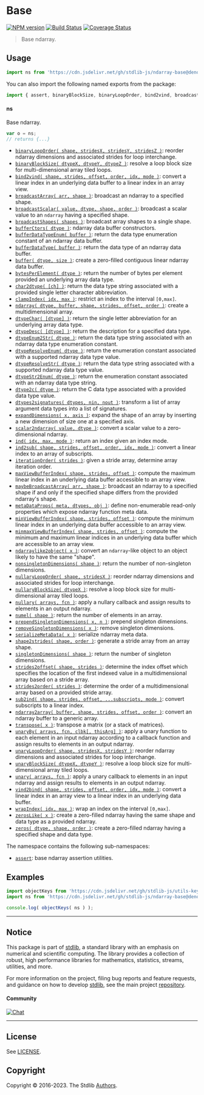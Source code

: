 <!--

@license Apache-2.0

Copyright (c) 2018 The Stdlib Authors.

Licensed under the Apache License, Version 2.0 (the "License");
you may not use this file except in compliance with the License.
You may obtain a copy of the License at

   http://www.apache.org/licenses/LICENSE-2.0

Unless required by applicable law or agreed to in writing, software
distributed under the License is distributed on an "AS IS" BASIS,
WITHOUT WARRANTIES OR CONDITIONS OF ANY KIND, either express or implied.
See the License for the specific language governing permissions and
limitations under the License.

-->

# Base

[![NPM version][npm-image]][npm-url] [![Build Status][test-image]][test-url] [![Coverage Status][coverage-image]][coverage-url] <!-- [![dependencies][dependencies-image]][dependencies-url] -->

> Base ndarray.



<section class="usage">

## Usage

```javascript
import ns from 'https://cdn.jsdelivr.net/gh/stdlib-js/ndarray-base@deno/mod.js';
```

You can also import the following named exports from the package:

```javascript
import { assert, binaryBlockSize, binaryLoopOrder, bind2vind, broadcastArray, broadcastScalar, broadcastShapes, buffer, bufferCtors, bufferDataType, bufferDataTypeEnum, bytesPerElement, char2dtype, clampIndex, dtype2c, dtypeChar, dtypeDesc, dtypeEnum2Str, dtypeResolveEnum, dtypeResolveStr, dtypeStr2Enum, dtypes2signatures, empty, expandDimensions, ind, ind2sub, iterationOrder, maxViewBufferIndex, maybeBroadcastArray, metaDataProps, minViewBufferIndex, minmaxViewBufferIndex, ndarray, ndarray2array, ndarraylike2object, nonsingletonDimensions, nullary, nullaryBlockSize, nullaryLoopOrder, numel, prependSingletonDimensions, removeSingletonDimensions, scalar2ndarray, serializeMetaData, shape2strides, singletonDimensions, strides2offset, strides2order, sub2ind, transpose, unary, unaryBlockSize, unaryBy, unaryLoopOrder, vind2bind, wrapIndex, zeros, zerosLike } from 'https://cdn.jsdelivr.net/gh/stdlib-js/ndarray-base@deno/mod.js';
```

#### ns

Base ndarray.

```javascript
var o = ns;
// returns {...}
```

<!-- <toc keywords="-assertion" > -->

<div class="namespace-toc">

-   <span class="signature">[`binaryLoopOrder( shape, stridesX, stridesY, stridesZ )`][@stdlib/ndarray/base/binary-loop-interchange-order]</span><span class="delimiter">: </span><span class="description">reorder ndarray dimensions and associated strides for loop interchange.</span>
-   <span class="signature">[`binaryBlockSize( dtypeX, dtypeY, dtypeZ )`][@stdlib/ndarray/base/binary-tiling-block-size]</span><span class="delimiter">: </span><span class="description">resolve a loop block size for multi-dimensional array tiled loops.</span>
-   <span class="signature">[`bind2vind( shape, strides, offset, order, idx, mode )`][@stdlib/ndarray/base/bind2vind]</span><span class="delimiter">: </span><span class="description">convert a linear index in an underlying data buffer to a linear index in an array view.</span>
-   <span class="signature">[`broadcastArray( arr, shape )`][@stdlib/ndarray/base/broadcast-array]</span><span class="delimiter">: </span><span class="description">broadcast an ndarray to a specified shape.</span>
-   <span class="signature">[`broadcastScalar( value, dtype, shape, order )`][@stdlib/ndarray/base/broadcast-scalar]</span><span class="delimiter">: </span><span class="description">broadcast a scalar value to an `ndarray` having a specified shape.</span>
-   <span class="signature">[`broadcastShapes( shapes )`][@stdlib/ndarray/base/broadcast-shapes]</span><span class="delimiter">: </span><span class="description">broadcast array shapes to a single shape.</span>
-   <span class="signature">[`bufferCtors( dtype )`][@stdlib/ndarray/base/buffer-ctors]</span><span class="delimiter">: </span><span class="description">ndarray data buffer constructors.</span>
-   <span class="signature">[`bufferDataTypeEnum( buffer )`][@stdlib/ndarray/base/buffer-dtype-enum]</span><span class="delimiter">: </span><span class="description">return the data type enumeration constant of an ndarray data buffer.</span>
-   <span class="signature">[`bufferDataType( buffer )`][@stdlib/ndarray/base/buffer-dtype]</span><span class="delimiter">: </span><span class="description">return the data type of an ndarray data buffer.</span>
-   <span class="signature">[`buffer( dtype, size )`][@stdlib/ndarray/base/buffer]</span><span class="delimiter">: </span><span class="description">create a zero-filled contiguous linear ndarray data buffer.</span>
-   <span class="signature">[`bytesPerElement( dtype )`][@stdlib/ndarray/base/bytes-per-element]</span><span class="delimiter">: </span><span class="description">return the number of bytes per element provided an underlying array data type.</span>
-   <span class="signature">[`char2dtype( [ch] )`][@stdlib/ndarray/base/char2dtype]</span><span class="delimiter">: </span><span class="description">return the data type string associated with a provided single letter character abbreviation.</span>
-   <span class="signature">[`clampIndex( idx, max )`][@stdlib/ndarray/base/clamp-index]</span><span class="delimiter">: </span><span class="description">restrict an index to the interval `[0,max]`.</span>
-   <span class="signature">[`ndarray( dtype, buffer, shape, strides, offset, order )`][@stdlib/ndarray/base/ctor]</span><span class="delimiter">: </span><span class="description">create a multidimensional array.</span>
-   <span class="signature">[`dtypeChar( [dtype] )`][@stdlib/ndarray/base/dtype-char]</span><span class="delimiter">: </span><span class="description">return the single letter abbreviation for an underlying array data type.</span>
-   <span class="signature">[`dtypeDesc( [dtype] )`][@stdlib/ndarray/base/dtype-desc]</span><span class="delimiter">: </span><span class="description">return the description for a specified data type.</span>
-   <span class="signature">[`dtypeEnum2Str( dtype )`][@stdlib/ndarray/base/dtype-enum2str]</span><span class="delimiter">: </span><span class="description">return the data type string associated with an ndarray data type enumeration constant.</span>
-   <span class="signature">[`dtypeResolveEnum( dtype )`][@stdlib/ndarray/base/dtype-resolve-enum]</span><span class="delimiter">: </span><span class="description">return the enumeration constant associated with a supported ndarray data type value.</span>
-   <span class="signature">[`dtypeResolveStr( dtype )`][@stdlib/ndarray/base/dtype-resolve-str]</span><span class="delimiter">: </span><span class="description">return the data type string associated with a supported ndarray data type value.</span>
-   <span class="signature">[`dtypeStr2Enum( dtype )`][@stdlib/ndarray/base/dtype-str2enum]</span><span class="delimiter">: </span><span class="description">return the enumeration constant associated with an ndarray data type string.</span>
-   <span class="signature">[`dtype2c( dtype )`][@stdlib/ndarray/base/dtype2c]</span><span class="delimiter">: </span><span class="description">return the C data type associated with a provided data type value.</span>
-   <span class="signature">[`dtypes2signatures( dtypes, nin, nout )`][@stdlib/ndarray/base/dtypes2signatures]</span><span class="delimiter">: </span><span class="description">transform a list of array argument data types into a list of signatures.</span>
-   <span class="signature">[`expandDimensions( x, axis )`][@stdlib/ndarray/base/expand-dimensions]</span><span class="delimiter">: </span><span class="description">expand the shape of an array by inserting a new dimension of size one at a specified axis.</span>
-   <span class="signature">[`scalar2ndarray( value, dtype )`][@stdlib/ndarray/base/from-scalar]</span><span class="delimiter">: </span><span class="description">convert a scalar value to a zero-dimensional ndarray.</span>
-   <span class="signature">[`ind( idx, max, mode )`][@stdlib/ndarray/base/ind]</span><span class="delimiter">: </span><span class="description">return an index given an index mode.</span>
-   <span class="signature">[`ind2sub( shape, strides, offset, order, idx, mode )`][@stdlib/ndarray/base/ind2sub]</span><span class="delimiter">: </span><span class="description">convert a linear index to an array of subscripts.</span>
-   <span class="signature">[`iterationOrder( strides )`][@stdlib/ndarray/base/iteration-order]</span><span class="delimiter">: </span><span class="description">given a stride array, determine array iteration order.</span>
-   <span class="signature">[`maxViewBufferIndex( shape, strides, offset )`][@stdlib/ndarray/base/max-view-buffer-index]</span><span class="delimiter">: </span><span class="description">compute the maximum linear index in an underlying data buffer accessible to an array view.</span>
-   <span class="signature">[`maybeBroadcastArray( arr, shape )`][@stdlib/ndarray/base/maybe-broadcast-array]</span><span class="delimiter">: </span><span class="description">broadcast an ndarray to a specified shape if and only if the specified shape differs from the provided ndarray's shape.</span>
-   <span class="signature">[`metaDataProps( meta, dtypes, obj )`][@stdlib/ndarray/base/meta-data-props]</span><span class="delimiter">: </span><span class="description">define non-enumerable read-only properties which expose ndarray function meta data.</span>
-   <span class="signature">[`minViewBufferIndex( shape, strides, offset )`][@stdlib/ndarray/base/min-view-buffer-index]</span><span class="delimiter">: </span><span class="description">compute the minimum linear index in an underlying data buffer accessible to an array view.</span>
-   <span class="signature">[`minmaxViewBufferIndex( shape, strides, offset )`][@stdlib/ndarray/base/minmax-view-buffer-index]</span><span class="delimiter">: </span><span class="description">compute the minimum and maximum linear indices in an underlying data buffer which are accessible to an array view.</span>
-   <span class="signature">[`ndarraylike2object( x )`][@stdlib/ndarray/base/ndarraylike2object]</span><span class="delimiter">: </span><span class="description">convert an `ndarray`-like object to an object likely to have the same "shape".</span>
-   <span class="signature">[`nonsingletonDimensions( shape )`][@stdlib/ndarray/base/nonsingleton-dimensions]</span><span class="delimiter">: </span><span class="description">return the number of non-singleton dimensions.</span>
-   <span class="signature">[`nullaryLoopOrder( shape, stridesX )`][@stdlib/ndarray/base/nullary-loop-interchange-order]</span><span class="delimiter">: </span><span class="description">reorder ndarray dimensions and associated strides for loop interchange.</span>
-   <span class="signature">[`nullaryBlockSize( dtypeX )`][@stdlib/ndarray/base/nullary-tiling-block-size]</span><span class="delimiter">: </span><span class="description">resolve a loop block size for multi-dimensional array tiled loops.</span>
-   <span class="signature">[`nullary( arrays, fcn )`][@stdlib/ndarray/base/nullary]</span><span class="delimiter">: </span><span class="description">apply a nullary callback and assign results to elements in an output ndarray.</span>
-   <span class="signature">[`numel( shape )`][@stdlib/ndarray/base/numel]</span><span class="delimiter">: </span><span class="description">return the number of elements in an array.</span>
-   <span class="signature">[`prependSingletonDimensions( x, n )`][@stdlib/ndarray/base/prepend-singleton-dimensions]</span><span class="delimiter">: </span><span class="description">prepend singleton dimensions.</span>
-   <span class="signature">[`removeSingletonDimensions( x )`][@stdlib/ndarray/base/remove-singleton-dimensions]</span><span class="delimiter">: </span><span class="description">remove singleton dimensions.</span>
-   <span class="signature">[`serializeMetaData( x )`][@stdlib/ndarray/base/serialize-meta-data]</span><span class="delimiter">: </span><span class="description">serialize ndarray meta data.</span>
-   <span class="signature">[`shape2strides( shape, order )`][@stdlib/ndarray/base/shape2strides]</span><span class="delimiter">: </span><span class="description">generate a stride array from an array shape.</span>
-   <span class="signature">[`singletonDimensions( shape )`][@stdlib/ndarray/base/singleton-dimensions]</span><span class="delimiter">: </span><span class="description">return the number of singleton dimensions.</span>
-   <span class="signature">[`strides2offset( shape, strides )`][@stdlib/ndarray/base/strides2offset]</span><span class="delimiter">: </span><span class="description">determine the index offset which specifies the location of the first indexed value in a multidimensional array based on a stride array.</span>
-   <span class="signature">[`strides2order( strides )`][@stdlib/ndarray/base/strides2order]</span><span class="delimiter">: </span><span class="description">determine the order of a multidimensional array based on a provided stride array.</span>
-   <span class="signature">[`sub2ind( shape, strides, offset, ...subscripts, mode )`][@stdlib/ndarray/base/sub2ind]</span><span class="delimiter">: </span><span class="description">convert subscripts to a linear index.</span>
-   <span class="signature">[`ndarray2array( buffer, shape, strides, offset, order )`][@stdlib/ndarray/base/to-array]</span><span class="delimiter">: </span><span class="description">convert an ndarray buffer to a generic array.</span>
-   <span class="signature">[`transpose( x )`][@stdlib/ndarray/base/transpose]</span><span class="delimiter">: </span><span class="description">transpose a matrix (or a stack of matrices).</span>
-   <span class="signature">[`unaryBy( arrays, fcn, clbk[, thisArg] )`][@stdlib/ndarray/base/unary-by]</span><span class="delimiter">: </span><span class="description">apply a unary function to each element in an input ndarray according to a callback function and assign results to elements in an output ndarray.</span>
-   <span class="signature">[`unaryLoopOrder( shape, stridesX, stridesY )`][@stdlib/ndarray/base/unary-loop-interchange-order]</span><span class="delimiter">: </span><span class="description">reorder ndarray dimensions and associated strides for loop interchange.</span>
-   <span class="signature">[`unaryBlockSize( dtypeX, dtypeY )`][@stdlib/ndarray/base/unary-tiling-block-size]</span><span class="delimiter">: </span><span class="description">resolve a loop block size for multi-dimensional array tiled loops.</span>
-   <span class="signature">[`unary( arrays, fcn )`][@stdlib/ndarray/base/unary]</span><span class="delimiter">: </span><span class="description">apply a unary callback to elements in an input ndarray and assign results to elements in an output ndarray.</span>
-   <span class="signature">[`vind2bind( shape, strides, offset, order, idx, mode )`][@stdlib/ndarray/base/vind2bind]</span><span class="delimiter">: </span><span class="description">convert a linear index in an array view to a linear index in an underlying data buffer.</span>
-   <span class="signature">[`wrapIndex( idx, max )`][@stdlib/ndarray/base/wrap-index]</span><span class="delimiter">: </span><span class="description">wrap an index on the interval `[0,max]`.</span>
-   <span class="signature">[`zerosLike( x )`][@stdlib/ndarray/base/zeros-like]</span><span class="delimiter">: </span><span class="description">create a zero-filled ndarray having the same shape and data type as a provided ndarray.</span>
-   <span class="signature">[`zeros( dtype, shape, order )`][@stdlib/ndarray/base/zeros]</span><span class="delimiter">: </span><span class="description">create a zero-filled ndarray having a specified shape and data type.</span>

</div>

<!-- </toc> -->

The namespace contains the following sub-namespaces:

<!-- <toc pattern="*"> -->

<div class="namespace-toc">

-   <span class="signature">[`assert`][@stdlib/ndarray/base/assert]</span><span class="delimiter">: </span><span class="description">base ndarray assertion utilities.</span>

</div>

<!-- </toc> -->

</section>

<!-- /.usage -->

<section class="examples">

## Examples

<!-- TODO: better examples -->

<!-- eslint no-undef: "error" -->

```javascript
import objectKeys from 'https://cdn.jsdelivr.net/gh/stdlib-js/utils-keys@deno/mod.js';
import ns from 'https://cdn.jsdelivr.net/gh/stdlib-js/ndarray-base@deno/mod.js';

console.log( objectKeys( ns ) );
```

</section>

<!-- /.examples -->

<!-- Section for related `stdlib` packages. Do not manually edit this section, as it is automatically populated. -->

<section class="related">

</section>

<!-- /.related -->

<!-- Section for all links. Make sure to keep an empty line after the `section` element and another before the `/section` close. -->


<section class="main-repo" >

* * *

## Notice

This package is part of [stdlib][stdlib], a standard library with an emphasis on numerical and scientific computing. The library provides a collection of robust, high performance libraries for mathematics, statistics, streams, utilities, and more.

For more information on the project, filing bug reports and feature requests, and guidance on how to develop [stdlib][stdlib], see the main project [repository][stdlib].

#### Community

[![Chat][chat-image]][chat-url]

---

## License

See [LICENSE][stdlib-license].


## Copyright

Copyright &copy; 2016-2023. The Stdlib [Authors][stdlib-authors].

</section>

<!-- /.stdlib -->

<!-- Section for all links. Make sure to keep an empty line after the `section` element and another before the `/section` close. -->

<section class="links">

[npm-image]: http://img.shields.io/npm/v/@stdlib/ndarray-base.svg
[npm-url]: https://npmjs.org/package/@stdlib/ndarray-base

[test-image]: https://github.com/stdlib-js/ndarray-base/actions/workflows/test.yml/badge.svg?branch=main
[test-url]: https://github.com/stdlib-js/ndarray-base/actions/workflows/test.yml?query=branch:main

[coverage-image]: https://img.shields.io/codecov/c/github/stdlib-js/ndarray-base/main.svg
[coverage-url]: https://codecov.io/github/stdlib-js/ndarray-base?branch=main

<!--

[dependencies-image]: https://img.shields.io/david/stdlib-js/ndarray-base.svg
[dependencies-url]: https://david-dm.org/stdlib-js/ndarray-base/main

-->

[chat-image]: https://img.shields.io/gitter/room/stdlib-js/stdlib.svg
[chat-url]: https://app.gitter.im/#/room/#stdlib-js_stdlib:gitter.im

[stdlib]: https://github.com/stdlib-js/stdlib

[stdlib-authors]: https://github.com/stdlib-js/stdlib/graphs/contributors

[umd]: https://github.com/umdjs/umd
[es-module]: https://developer.mozilla.org/en-US/docs/Web/JavaScript/Guide/Modules

[deno-url]: https://github.com/stdlib-js/ndarray-base/tree/deno
[umd-url]: https://github.com/stdlib-js/ndarray-base/tree/umd
[esm-url]: https://github.com/stdlib-js/ndarray-base/tree/esm
[branches-url]: https://github.com/stdlib-js/ndarray-base/blob/main/branches.md

[stdlib-license]: https://raw.githubusercontent.com/stdlib-js/ndarray-base/main/LICENSE

<!-- <toc-links> -->

[@stdlib/ndarray/base/assert]: https://github.com/stdlib-js/ndarray-base-assert/tree/deno

[@stdlib/ndarray/base/binary-loop-interchange-order]: https://github.com/stdlib-js/ndarray-base-binary-loop-interchange-order/tree/deno

[@stdlib/ndarray/base/binary-tiling-block-size]: https://github.com/stdlib-js/ndarray-base-binary-tiling-block-size/tree/deno

[@stdlib/ndarray/base/bind2vind]: https://github.com/stdlib-js/ndarray-base-bind2vind/tree/deno

[@stdlib/ndarray/base/broadcast-array]: https://github.com/stdlib-js/ndarray-base-broadcast-array/tree/deno

[@stdlib/ndarray/base/broadcast-scalar]: https://github.com/stdlib-js/ndarray-base-broadcast-scalar/tree/deno

[@stdlib/ndarray/base/broadcast-shapes]: https://github.com/stdlib-js/ndarray-base-broadcast-shapes/tree/deno

[@stdlib/ndarray/base/buffer-ctors]: https://github.com/stdlib-js/ndarray-base-buffer-ctors/tree/deno

[@stdlib/ndarray/base/buffer-dtype-enum]: https://github.com/stdlib-js/ndarray-base-buffer-dtype-enum/tree/deno

[@stdlib/ndarray/base/buffer-dtype]: https://github.com/stdlib-js/ndarray-base-buffer-dtype/tree/deno

[@stdlib/ndarray/base/buffer]: https://github.com/stdlib-js/ndarray-base-buffer/tree/deno

[@stdlib/ndarray/base/bytes-per-element]: https://github.com/stdlib-js/ndarray-base-bytes-per-element/tree/deno

[@stdlib/ndarray/base/char2dtype]: https://github.com/stdlib-js/ndarray-base-char2dtype/tree/deno

[@stdlib/ndarray/base/clamp-index]: https://github.com/stdlib-js/ndarray-base-clamp-index/tree/deno

[@stdlib/ndarray/base/ctor]: https://github.com/stdlib-js/ndarray-base-ctor/tree/deno

[@stdlib/ndarray/base/dtype-char]: https://github.com/stdlib-js/ndarray-base-dtype-char/tree/deno

[@stdlib/ndarray/base/dtype-desc]: https://github.com/stdlib-js/ndarray-base-dtype-desc/tree/deno

[@stdlib/ndarray/base/dtype-enum2str]: https://github.com/stdlib-js/ndarray-base-dtype-enum2str/tree/deno

[@stdlib/ndarray/base/dtype-resolve-enum]: https://github.com/stdlib-js/ndarray-base-dtype-resolve-enum/tree/deno

[@stdlib/ndarray/base/dtype-resolve-str]: https://github.com/stdlib-js/ndarray-base-dtype-resolve-str/tree/deno

[@stdlib/ndarray/base/dtype-str2enum]: https://github.com/stdlib-js/ndarray-base-dtype-str2enum/tree/deno

[@stdlib/ndarray/base/dtype2c]: https://github.com/stdlib-js/ndarray-base-dtype2c/tree/deno

[@stdlib/ndarray/base/dtypes2signatures]: https://github.com/stdlib-js/ndarray-base-dtypes2signatures/tree/deno

[@stdlib/ndarray/base/expand-dimensions]: https://github.com/stdlib-js/ndarray-base-expand-dimensions/tree/deno

[@stdlib/ndarray/base/from-scalar]: https://github.com/stdlib-js/ndarray-base-from-scalar/tree/deno

[@stdlib/ndarray/base/ind]: https://github.com/stdlib-js/ndarray-base-ind/tree/deno

[@stdlib/ndarray/base/ind2sub]: https://github.com/stdlib-js/ndarray-base-ind2sub/tree/deno

[@stdlib/ndarray/base/iteration-order]: https://github.com/stdlib-js/ndarray-base-iteration-order/tree/deno

[@stdlib/ndarray/base/max-view-buffer-index]: https://github.com/stdlib-js/ndarray-base-max-view-buffer-index/tree/deno

[@stdlib/ndarray/base/maybe-broadcast-array]: https://github.com/stdlib-js/ndarray-base-maybe-broadcast-array/tree/deno

[@stdlib/ndarray/base/meta-data-props]: https://github.com/stdlib-js/ndarray-base-meta-data-props/tree/deno

[@stdlib/ndarray/base/min-view-buffer-index]: https://github.com/stdlib-js/ndarray-base-min-view-buffer-index/tree/deno

[@stdlib/ndarray/base/minmax-view-buffer-index]: https://github.com/stdlib-js/ndarray-base-minmax-view-buffer-index/tree/deno

[@stdlib/ndarray/base/ndarraylike2object]: https://github.com/stdlib-js/ndarray-base-ndarraylike2object/tree/deno

[@stdlib/ndarray/base/nonsingleton-dimensions]: https://github.com/stdlib-js/ndarray-base-nonsingleton-dimensions/tree/deno

[@stdlib/ndarray/base/nullary-loop-interchange-order]: https://github.com/stdlib-js/ndarray-base-nullary-loop-interchange-order/tree/deno

[@stdlib/ndarray/base/nullary-tiling-block-size]: https://github.com/stdlib-js/ndarray-base-nullary-tiling-block-size/tree/deno

[@stdlib/ndarray/base/nullary]: https://github.com/stdlib-js/ndarray-base-nullary/tree/deno

[@stdlib/ndarray/base/numel]: https://github.com/stdlib-js/ndarray-base-numel/tree/deno

[@stdlib/ndarray/base/prepend-singleton-dimensions]: https://github.com/stdlib-js/ndarray-base-prepend-singleton-dimensions/tree/deno

[@stdlib/ndarray/base/remove-singleton-dimensions]: https://github.com/stdlib-js/ndarray-base-remove-singleton-dimensions/tree/deno

[@stdlib/ndarray/base/serialize-meta-data]: https://github.com/stdlib-js/ndarray-base-serialize-meta-data/tree/deno

[@stdlib/ndarray/base/shape2strides]: https://github.com/stdlib-js/ndarray-base-shape2strides/tree/deno

[@stdlib/ndarray/base/singleton-dimensions]: https://github.com/stdlib-js/ndarray-base-singleton-dimensions/tree/deno

[@stdlib/ndarray/base/strides2offset]: https://github.com/stdlib-js/ndarray-base-strides2offset/tree/deno

[@stdlib/ndarray/base/strides2order]: https://github.com/stdlib-js/ndarray-base-strides2order/tree/deno

[@stdlib/ndarray/base/sub2ind]: https://github.com/stdlib-js/ndarray-base-sub2ind/tree/deno

[@stdlib/ndarray/base/to-array]: https://github.com/stdlib-js/ndarray-base-to-array/tree/deno

[@stdlib/ndarray/base/transpose]: https://github.com/stdlib-js/ndarray-base-transpose/tree/deno

[@stdlib/ndarray/base/unary-by]: https://github.com/stdlib-js/ndarray-base-unary-by/tree/deno

[@stdlib/ndarray/base/unary-loop-interchange-order]: https://github.com/stdlib-js/ndarray-base-unary-loop-interchange-order/tree/deno

[@stdlib/ndarray/base/unary-tiling-block-size]: https://github.com/stdlib-js/ndarray-base-unary-tiling-block-size/tree/deno

[@stdlib/ndarray/base/unary]: https://github.com/stdlib-js/ndarray-base-unary/tree/deno

[@stdlib/ndarray/base/vind2bind]: https://github.com/stdlib-js/ndarray-base-vind2bind/tree/deno

[@stdlib/ndarray/base/wrap-index]: https://github.com/stdlib-js/ndarray-base-wrap-index/tree/deno

[@stdlib/ndarray/base/zeros-like]: https://github.com/stdlib-js/ndarray-base-zeros-like/tree/deno

[@stdlib/ndarray/base/zeros]: https://github.com/stdlib-js/ndarray-base-zeros/tree/deno

<!-- </toc-links> -->

</section>

<!-- /.links -->
